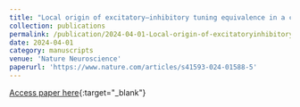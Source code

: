 ```yaml
---
title: "Local origin of excitatory–inhibitory tuning equivalence in a cortical network"
collection: publications
permalink: /publication/2024-04-01-Local-origin-of-excitatoryinhibitory-tuning-equivalence-in-a-cortical-network
date: 2024-04-01
category: manuscripts
venue: 'Nature Neuroscience'
paperurl: 'https://www.nature.com/articles/s41593-024-01588-5'
---
```

[Access paper here](https://www.nature.com/articles/s41593-024-01588-5){:target="_blank"}
